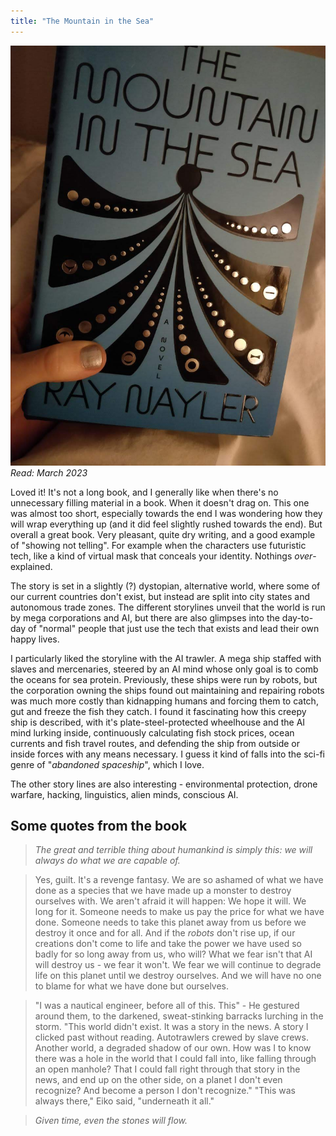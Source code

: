 ```yaml
---
title: "The Mountain in the Sea"
---
```

![|300](projects/attachments/cover.jpg)
_Read: March 2023_

Loved it! It's not a long book, and I generally like when there's no unnecessary filling material in a book. When it doesn't drag on. This one was almost too short, especially towards the end I was wondering how they will wrap everything up (and it did feel slightly rushed towards the end). But overall a great book. Very pleasant, quite dry writing, and a good example of "showing not telling". For example when the characters use futuristic tech, like a kind of virtual mask that conceals your identity. Nothings _over_-explained. 

The story is set in a slightly (?) dystopian, alternative world, where some of our current countries don't exist, but instead are split into city states and autonomous trade zones. The different storylines unveil that the world is run by mega corporations and AI, but there are also glimpses into the day-to-day of "normal" people that just use the tech that exists and lead their own happy lives.  

I particularly liked the storyline with the AI trawler. A mega ship staffed with slaves and mercenaries, steered by an AI mind whose only goal is to comb the oceans for sea protein. Previously, these ships were run by robots, but the corporation owning the ships found out maintaining and repairing robots was much more costly than kidnapping humans and forcing them to catch, gut and freeze the fish they catch. I found it fascinating how this creepy ship is described, with it's plate-steel-protected wheelhouse and the AI mind lurking inside, continuously calculating fish stock prices, ocean currents and fish travel routes, and defending the ship from outside or inside forces with any means necessary. I guess it kind of falls into the sci-fi genre of "_abandoned spaceship_", which I love. 

The other story lines are also interesting - environmental protection, drone warfare, hacking, linguistics, alien minds, conscious AI. 

## Some quotes from the book

> _The great and terrible thing about humankind is simply this: we will always do what we are capable of._

> Yes, guilt. It's a revenge fantasy. We are so ashamed of what we have done as a species that we have made up a monster to destroy ourselves with. We aren't afraid it will happen: We hope it will. We long for it. Someone needs to make us pay the price for what we have done. Someone needs to take this planet away from us before we destroy it once and for all. And if the _robots_ don't rise up, if our creations don't come to life and take the power we have used so badly for so long away from us, who will? What we fear isn't that AI will destroy us - we fear it won't. We fear we will continue to degrade life on this planet until we destroy ourselves. And we will have no one to blame for what we have done but ourselves. 

> "I was a nautical engineer, before all of this. This" - He gestured around them, to the darkened, sweat-stinking barracks lurching in the storm. "This world didn't exist. It was a story in the news. A story I clicked past without reading. Autotrawlers crewed by slave crews. Another world, a degraded shadow of our own. How was I to know there was a hole in the world that I could fall into, like falling through an open manhole? That I could fall right through that story in the news, and end up on the other side, on a planet I don't even recognize? And become a person I don't recognize." "This was always there," Eiko said, "underneath it all."

> _Given time, even the stones will flow._